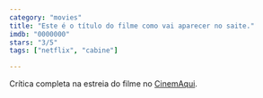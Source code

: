 ```yaml
---
category: "movies"
title: "Este é o título do filme como vai aparecer no saite."
imdb: "0000000"
stars: "3/5"
tags: ["netflix", "cabine"]

---
```

Crítica completa na estreia do filme no [CinemAqui]().
